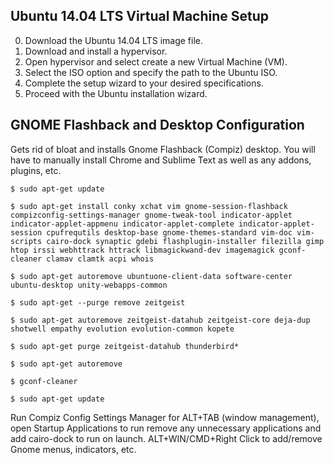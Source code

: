 ## Ubuntu 14.04 LTS Virtual Machine Setup

0. Download the Ubuntu 14.04 LTS image file.
0. Download and install a hypervisor.
0. Open hypervisor and select create a new Virtual Machine (VM).
0. Select the ISO option and specify the path to the Ubuntu ISO.
0. Complete the setup wizard to your desired specifications.
0. Proceed with the Ubuntu installation wizard.

## GNOME Flashback and Desktop Configuration

Gets rid of bloat and installs Gnome Flashback (Compiz) desktop. You will have to manually install Chrome and Sublime Text as well as any addons, plugins, etc.

`$ sudo apt-get update`

`$ sudo apt-get install conky xchat vim gnome-session-flashback compizconfig-settings-manager gnome-tweak-tool indicator-applet indicator-applet-appmenu indicator-applet-complete indicator-applet-session cpufrequtils desktop-base gnome-themes-standard vim-doc vim-scripts cairo-dock synaptic gdebi flashplugin-installer filezilla gimp htop irssi webhttrack httrack libmagickwand-dev imagemagick gconf-cleaner clamav clamtk acpi whois`

`$ sudo apt-get autoremove ubuntuone-client-data software-center ubuntu-desktop unity-webapps-common`

`$ sudo apt-get --purge remove zeitgeist`

`$ sudo apt-get autoremove zeitgeist-datahub zeitgeist-core deja-dup shotwell empathy evolution evolution-common kopete`

`$ sudo apt-get purge zeitgeist-datahub thunderbird*`

`$ sudo apt-get autoremove`

`$ gconf-cleaner`

`$ sudo apt-get update`

Run Compiz Config Settings Manager for ALT+TAB (window management), open Startup Applications to run remove any unnecessary applications and add cairo-dock to run on launch. ALT+WIN/CMD+Right Click to add/remove Gnome menus, indicators, etc.
